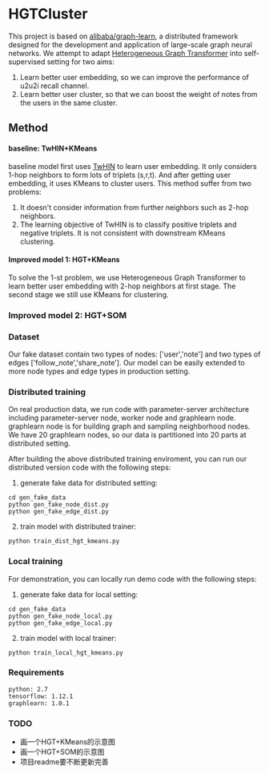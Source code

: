 
# HGTCluster
This project is based on [alibaba/graph-learn](https://github.com/alibaba/graph-learn), a distributed framework designed for the development and application of large-scale graph neural networks. We attempt to adapt [Heterogeneous Graph Transformer](https://arxiv.org/pdf/2003.01332.pdf) into self-supervised setting for two aims:

1. Learn better user embedding, so we can improve the performance of u2u2i recall channel.
2. Learn better user cluster, so that we can boost the weight of notes from the users in the same cluster.

## Method 
#### baseline: TwHIN+KMeans
baseline model first uses [TwHIN](https://arxiv.org/pdf/2202.05387.pdf) to learn user embedding. It only considers 1-hop neighbors to form lots of triplets (s,r,t). And after getting user embedding, it uses KMeans to cluster users. This method suffer from two problems:
1. It doesn't consider information from further neighbors such as 2-hop neighbors.
2. The learning objective of TwHIN is to classify positive triplets and negative triplets. It is not consistent with downstream KMeans clustering.

#### Improved model 1: HGT+KMeans
To solve the 1-st problem, we use Heterogeneous Graph Transformer to learn better user embedding with 2-hop neighbors at first stage. The second stage we still use KMeans for clustering.


### Improved model 2: HGT+SOM


### Dataset
Our fake dataset contain two types of nodes: ['user','note'] and two types of edges ['follow_note','share_note']. Our model can be easily extended to more node types and edge types in production setting.

### Distributed training
On real production data, we run code with parameter-server architecture including parameter-server node, worker node and graphlearn node. graphlearn node is for building graph and sampling neighborhood nodes. We have 20 graphlearn nodes, so our data is partitioned into 20 parts at distributed setting.

After building the above distributed training enviroment, you can run our distributed version code with the following steps:
1. generate fake data for distributed setting: 
```
cd gen_fake_data
python gen_fake_node_dist.py
python gen_fake_edge_dist.py
```

2. train model with distributed trainer:
```
python train_dist_hgt_kmeans.py
```

### Local training 
For demonstration, you can locally run demo code with the following steps:
1. generate fake data for local setting:
```
cd gen_fake_data
python gen_fake_node_local.py
python gen_fake_edge_local.py
 ```
2. train model with local trainer: 
```
python train_local_hgt_kmeans.py
```


### Requirements
```
python: 2.7
tensorflow: 1.12.1
graphlearn: 1.0.1
```

### TODO
- 画一个HGT+KMeans的示意图
- 画一个HGT+SOM的示意图
- 项目readme要不断更新完善